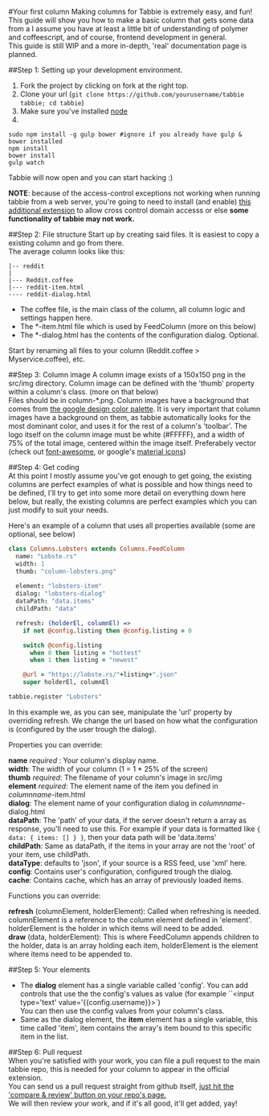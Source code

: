 #Your first column
Making columns for Tabbie is extremely easy, and fun!  
This guide will show you how to make a basic column that gets some data from a 
I assume you have at least a little bit of understanding of polymer and coffeescript, and of course, frontend development in general.  
This guide is still WIP and a more in-depth, 'real' documentation page is planned.

##Step 1: Setting up your development environment.

1. Fork the project by clicking on fork at the right top.
2. Clone your url (`git clone https://github.com/yourusername/tabbie tabbie; cd tabbie`)
3. Make sure you've installed [node](http://nodejs.org)
4.
```
sudo npm install -g gulp bower #ignore if you already have gulp & bower installed
npm install
bower install
gulp watch
```
Tabbie will now open and you can start hacking :)

**NOTE**: because of the access-control exceptions not working when running tabbie from a web server, you're going to need to install (and enable) [this additional extension](https://chrome.google.com/webstore/detail/allow-control-allow-origi/nlfbmbojpeacfghkpbjhddihlkkiljbi) to allow cross control domain accesss or else **some functionality of tabbie may not work.**

##Step 2: File structure
Start up by creating said files. It is easiest to copy a existing column and go from there.  
The average column looks like this:
```
|-- reddit
|
|--- Reddit.coffee
|--- reddit-item.html
---- reddit-dialog.html
```
- The coffee file, is the main class of the column, all column logic and settings happen here.
- The \*-item.html file which is used by FeedColumn (more on this below)  
- The \*-dialog.html has the contents of the configuration dialog. Optional.  
  
Start by renaming all files to your column (Reddit.coffee > Myservice.coffee), etc.

##Step 3: Column image
A column image exists of a 150x150 png in the src/img directory.
Column image can be defined with the 'thumb' property within a column's class. (more on that below)  
Files should be in column-\*.png.
Column images have a background that comes from [the google design color palette](www.google.com/design/spec/style/color.html#color-color-palette).
It is very important that column images have a background on them, as tabbie automatically looks for the most dominant color, and uses it for the rest of a column's 'toolbar'.
The logo itself on the column image must be white (#FFFFF), and a width of 75% of the total image, centered within the image itself.
Preferabely vector (check out [font-awesome](http://fontawesome.io), or google's [material icons](https://google.github.io/material-design-icons/))  
  
##Step 4: Get coding  
At this point I mostly assume you've got enough to get going, the existing columns are perfect examples of what is possible and how things need to be defined, I'll try to get into some more detail on everything down here below, but really, the existing columns are perfect examples which you can just modify to suit your needs.
  
Here's an example of a column that uses all properties available (some are optional, see below)  
```coffee
class Columns.Lobsters extends Columns.FeedColumn
  name: "Lobste.rs"
  width: 1
  thumb: "column-lobsters.png"
  
  element: "lobsters-item"
  dialog: "lobsters-dialog"
  dataPath: "data.items"
  childPath: "data"

  refresh: (holderEl, columnEl) =>
    if not @config.listing then @config.listing = 0

    switch @config.listing
      when 0 then listing = "hottest"
      when 1 then listing = "newest"

    @url = "https://lobste.rs/"+listing+".json"
    super holderEl, columnEl

tabbie.register "Lobsters"
```
In this example we, as you can see, manipulate the 'url' property by overriding refresh. We change the url based on how what the configuration is (configured by the user trough the dialog).  

  
Properties you can override:
  
**name**  _required_  :  Your column's display name.  
**width**: The width of your column (1 = 1 * 25% of the screen)  
**thumb** _required_: The filename of your column's image in src/img  
**element** _required_: The element name of the item you defined in _columnname_-item.html  
**dialog**: The element name of your configuration dialog in _columnname_-dialog.html  
**dataPath**: The 'path' of your data, if the server doesn't return a array as response, you'll need to use this. For example if your data is formatted like `{ data: { items: [] } }`, then your data path will be 'data.items'  
**childPath**: Same as dataPath, if the items in your array are not the 'root' of your item, use childPath.   
**dataType**: defaults to 'json', if your source is a RSS feed, use 'xml' here.  
**config**: Contains user's configuration, configured trough the dialog.  
**cache**: Contains cache, which has an array of previously loaded items.
  
Functions you can override:   

**refresh** (columnElement, holderElement): Called when refreshing is needed. columnElement is a reference to the column element defined in 'element'. holderElement is the holder in which items will need to be added.  
**draw** (data, holderElement): This is where FeedColumn appends children to the holder, data is an array holding each item, holderElement is the element where items need to be appended to.  
  
##Step 5: Your elements  
- The **dialog** element has a single variable called 'config'. You can add controls that use the the config's values as value (for example ``<input type='text' value='{{config.username}}>`)  
You can then use the config values from your column's class.  
- Same as the dialog element, the **item** element has a single variable, this time called 'item', item contains the array's item bound to this specific item in the list.

##Step 6: Pull request  
When you're satisfied with your work, you can file a pull request to the main tabbie repo, this is needed for your column to appear in the official extension.  
You can send us a pull request straight from github itself, [just hit the 'compare & review' button on your repo's page.](https://help.github.com/articles/using-pull-requests/)  
We will then review your work, and if it's all good, it'll get added, yay!